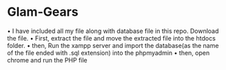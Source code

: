 # Glam-Gears

• I have included all my file along with database file in this repo. Download the file.
• First, extract the file and move the extracted file into the htdocs folder.
• then, Run the xampp server and import the database(as the name of the file ended with .sql extension) into the phpmyadmin
• then, open chrome and run the PHP file
